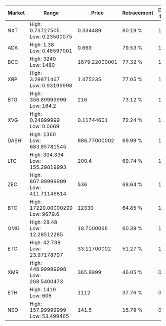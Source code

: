 | Market | Range | Price| Retracement | Doubles to 50% |
| --- | --- | --- | --- | --- |
| NXT | High: 0.73727505<br />Low: 0.23500075 | 0.334489 | 80.19 % | 1.45 |
| ADA | High: 1.38<br />Low: 0.48597001 | 0.669 | 79.53 % | 1.39 |
| BCC | High: 3240<br />Low: 1480 | 1879.22000001 | 77.32 % | 1.26 |
| XRP | High: 3.29871467<br />Low: 0.93199998 | 1.475235 | 77.05 % | 1.43 |
| BTG | High: 356.89999999<br />Low: 164.2 | 216 | 73.12 % | 1.21 |
| XVG | High: 0.24899999<br />Low: 0.0669 | 0.11744601 | 72.24 % | 1.34 |
| DASH | High: 1360<br />Low: 683.85781545 | 886.77000002 | 69.99 % | 1.15 |
| LTC | High: 304.334<br />Low: 155.29819993 | 200.4 | 69.74 % | 1.15 |
| ZEC | High: 807.99999999<br />Low: 411.71146814 | 536 | 68.64 % | 1.14 |
| BTC | High: 17220.00000299<br />Low: 9679.6 | 12330 | 64.85 % | 1.09 |
| OMG | High: 28.48<br />Low: 12.28512285 | 18.7000066 | 60.39 % | 1.09 |
| ETC | High: 42.738<br />Low: 23.97178797 | 33.11700002 | 51.27 % | 1.01 |
| XMR | High: 448.99999998<br />Low: 268.5400473 | 365.8999 | 46.05 % | 0.00 |
| ETH | High: 1419<br />Low: 606 | 1112 | 37.76 % | 0.00 |
| NEO | High: 157.99999999<br />Low: 53.499465 | 141.5 | 15.79 % | 0.00 |
